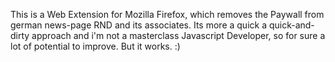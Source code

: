 This is a Web Extension for Mozilla Firefox, which removes the Paywall from german news-page RND and its associates. Its more a quick a quick-and-dirty approach and i'm not a masterclass Javascript Developer, so for sure a lot of potential to improve. But it works. :)